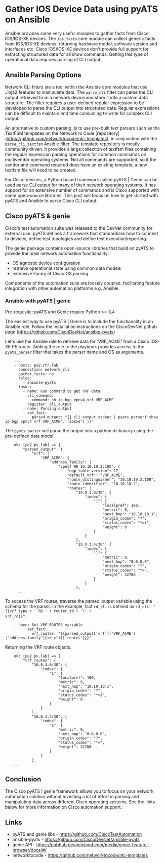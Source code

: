 # Gather IOS Device Data using pyATS on Ansible
Ansible provides some very useful modules to gather facts from Cisco IOS/IOS-XE devices. The <code>ios_facts</code> core module can collect generic facts from IOS/IOS-XE devices, returning hardware model, software version and interfaces etc. Cisco IOS/IOS-XE devices don't provide full support for extracting structured data for all show commands. Getting this type of operational data requires parsing of CLI output.

## Ansible Parsing Options
Network CLI filters are a tool within the Ansible core modules that use Jinja2 features to manipulate data. The <code>parse_cli</code> filter can parse the CLI output retrieved from a network device and store it into a custom data structure. The filter requires a user-defined regular expression to be developed to parse the CLI output into structured data. Regular expressions can be difficult to maintain and time consuming to write for complex CLI output.

An alternative to custom parsing, is to use pre-built text parsers such as the TextFSM templates on the Network to Code [repository] (https://github.com/networktocode/ntc-templates), in conjunction with the <code>parse_cli_textfsm</code> Ansible filter. The template repository is mostly community driven. It provides a large collection of textfsm files containing the regular expression parsing operations for common commands on multivendor operating systems. Not all commands are supported, so if the vendor and command required does have an existing template, a new textfsm file will need to be created.

For Cisco devices, a Python based framework called pyATS | Genie can be used parse CLI output for many of their network operating systems. It has support for an extensive number of commands and is Cisco supported with some open-source libraries. This post will focus on how to get started with pyATS and Ansible to parse Cisco CLI output.

## Cisco pyATS & genie
Cisco's test automation suite was released to the DevNet community for external use. pyATS defines a framework that standardises how to connect to devices, define test topologies and define test execution/reporting. 

The genie package contains open-source libraries that build on pyATS to provide the main network automation functionality:

* OS agnostic device configuration
* retrieve operational state using common data models
* extensive library of Cisco OS parsing

Components of the automation suite are loosely coupled, facilitating feature integration with other automation platforms e.g. Ansible. 

### Ansible with pyATS | genie
Pre-requisite: pyATS and Genie require Python >= 3.4 

The easiest way to use pyATS | Genie is to include the functionality in an Ansible role. Follow the installation instructions on the CiscoDevNet github page (https://github.com/CiscoDevNet/ansible-pyats) 

Let's use the Ansible role to retrieve data for 'VRF_ACME' from a Cisco IOS-XE PE router. Adding the role to the playbook provides access to the <code>pyats_parser</code> filter that takes the parser name and OS as arguments.

        ---
        - hosts: pe2.rtr.lab
          connection: network_cli
          gather_facts: no
          roles:
            - ansible-pyats
          tasks:
            - name: Run command to get VRF data
              cli_command:
                command: sh ip bgp vpnv4 vrf VRF_ACME
              register: cli_output
            - name: Parsing output
              set_fact:
                parsed_output: "{{ cli_output.stdout | pyats_parser('show ip bgp vpnv4 vrf VRF_ACME', 'iosxe') }}"

The <code>pyats_parser</code> will parse the output into a python dictionary using the pre-defined data model.  

        ok: [pe2.pk.lab] => {
            "parsed_output": {
                "vrf": {
                    "VRF_ACME": {
                        "address_family": {
                            "vpnv4 RD 10.10.10.2:100": {
                                "bgp_table_version": 17,
                                "default_vrf": "VRF_ACME",
                                "route_distinguisher": "10.10.10.2:100",
                                "route_identifier": "10.10.10.2",
                                "routes": {
                                    "10.0.3.0/30": {
                                        "index": {
                                            "1": {
                                                "localpref": 100,
                                                "metric": 0,
                                                "next_hop": "10.10.10.1",
                                                "origin_codes": "?",
                                                "status_codes": "*>i",
                                                "weight": 0
                                            }
                                        }
                                    },
                                    "10.0.3.4/30": {
                                        "index": {
                                            "1": {
                                                "metric": 0,
                                                "next_hop": "0.0.0.0",
                                                "origin_codes": "?",
                                                "status_codes": "*>",
                                                "weight": 32768
                                            }
                                        }
                                    },
          ...                          

To access the VRF routes, traverse the parsed_output variable using the schema for the parser. 
In the example, fact <code>rd_cli</code> is defined as <code>rd_cli: "{{vrf_type + ' RD ' + router_id + ':' + vrf_rd}}"</code>. 

        - name: Set VRF_ROUTES variable
              set_fact:
                vrf_routes: "{{parsed_output['vrf']['VRF_ACME']['address_family'][rd_cli]['routes']}}"

Returning the VRF route objects.

        ok: [pe2.pk.lab] => {
            "vrf_routes": {
                "10.0.3.0/30": {
                    "index": {
                        "1": {
                            "localpref": 100,
                            "metric": 0,
                            "next_hop": "10.10.10.1",
                            "origin_codes": "?",
                            "status_codes": "*>i",
                            "weight": 0
                        }
                    }
                },
                "10.0.3.4/30": {
                    "index": {
                        "1": {
                            "metric": 0,
                            "next_hop": "0.0.0.0",
                            "origin_codes": "?",
                            "status_codes": "*>",
                            "weight": 32768
                        }
                    }
                },
       ...         

## Conclusion 
The Cisco pyATS | genie framework allows you to focus on your network automation solution without investing a lot of effort in parsing and manipulating data across different Cisco operating systems. See the links below for more information on Cisco automation support.  

## Links
* pyATS and genie libs - https://github.com/CiscoTestAutomation
* ansible-pyats - https://github.com/CiscoDevNet/ansible-pyats
* genie API - https://pubhub.devnetcloud.com/media/genie-feature-browser/docs/#/
* networktocode - https://github.com/networktocode/ntc-templates
